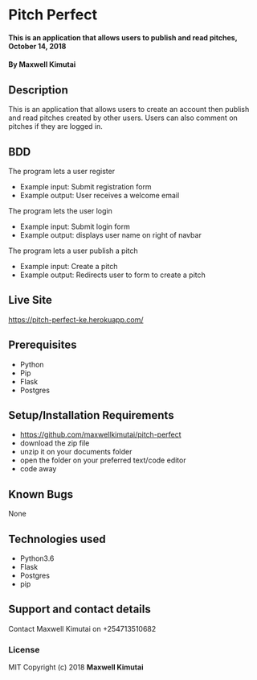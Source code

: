 # Pitch Perfect
#### This is an application that allows users to publish and read pitches, October 14, 2018
#### By **Maxwell Kimutai**
## Description
This is an application that allows users to create an account then publish and read pitches created by other users. Users can also comment on pitches if they are logged in.
## BDD
The program lets a user register
* Example input: Submit registration form
* Example output: User receives a welcome email

The program lets the user login
* Example input: Submit login form
* Example output: displays user name on right of navbar

The program lets a user publish a pitch
* Example input: Create a pitch
* Example output: Redirects user to form to create a pitch

## Live Site
https://pitch-perfect-ke.herokuapp.com/

## Prerequisites
* Python
* Pip
* Flask
* Postgres

## Setup/Installation Requirements
* https://github.com/maxwellkimutai/pitch-perfect
* download the zip file
* unzip it on your documents folder
* open the folder on your preferred text/code editor
* code away
## Known Bugs
None
## Technologies used
* Python3.6
* Flask
* Postgres
* pip
## Support and contact details
Contact Maxwell Kimutai on +254713510682
### License
MIT
Copyright (c) 2018 **Maxwell Kimutai**
